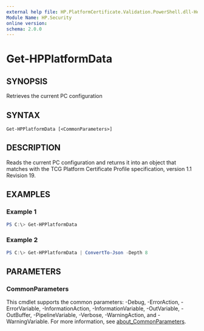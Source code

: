 ```yaml
---
external help file: HP.PlatformCertificate.Validation.PowerShell.dll-Help.xml
Module Name: HP.Security
online version:
schema: 2.0.0
---
```


# Get-HPPlatformData

## SYNOPSIS
Retrieves the current PC configuration

## SYNTAX

```
Get-HPPlatformData [<CommonParameters>]
```

## DESCRIPTION
Reads the current PC configuration and returns it into an object that matches with the TCG Platform Certificate Profile specification, version 1.1 Revision 19.

## EXAMPLES
### Example 1
```powershell
PS C:\> Get-HPPlatformData
```

### Example 2
```powershell
PS C:\> Get-HPPlatformData | ConvertTo-Json -Depth 8
```

## PARAMETERS

### CommonParameters
This cmdlet supports the common parameters: -Debug, -ErrorAction, -ErrorVariable, -InformationAction, -InformationVariable, -OutVariable, -OutBuffer, -PipelineVariable, -Verbose, -WarningAction, and -WarningVariable. For more information, see [about_CommonParameters](http://go.microsoft.com/fwlink/?LinkID=113216).
